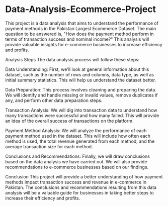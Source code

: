 # Data-Analysis-Ecommerce-Project

This project is a data analysis that aims to understand the performance of payment methods in the Pakistan Largest Ecommerce Dataset. The main question to be answered is, "How does the payment method perform in terms of transaction success and nominal income?" This analysis will provide valuable insights for e-commerce businesses to increase efficiency and profits.

Analysis Steps
The data analysis process will follow these steps:

Data Understanding: First, we'll look at general information about this dataset, such as the number of rows and columns, data type, as well as initial summary statistics. This will help us understand the dataset better.

Data Preparation: This process involves cleaning and preparing the data. We will identify and handle missing or invalid values, remove duplicates if any, and perform other data preparation steps.

Transaction Analysis: We will dig into transaction data to understand how many transactions were successful and how many failed. This will provide an idea of the overall success of transactions on the platform.

Payment Method Analysis: We will analyze the performance of each payment method used in the dataset. This will include how often each method is used, the total revenue generated from each method, and the average transaction size for each method.

Conclusions and Recommendations: Finally, we will draw conclusions based on the data analysis we have carried out. We will also provide recommendations to e-commerce businesses based on our findings.

Conclusion
This project will provide a better understanding of how payment methods impact transaction success and revenue in e-commerce in Pakistan. The conclusions and recommendations resulting from this data analysis will be a valuable guide for businesses in taking better steps to increase their efficiency and profits.
